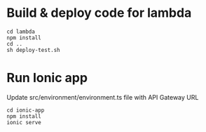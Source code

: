 # Build & deploy code for lambda

```
cd lambda
npm install
cd ..
sh deploy-test.sh
```

# Run Ionic app

Update src/environment/environment.ts file with API Gateway URL
```
cd ionic-app
npm install
ionic serve
```
